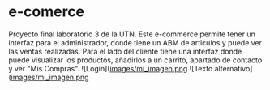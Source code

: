 # e-comerce
Proyecto final laboratorio 3 de la UTN.
Este e-commerce permite tener un interfaz para el administrador, donde tiene un ABM de articulos y puede ver las ventas realizadas. Para el lado del cliente tiene una interfaz donde puede visualizar los productos, añadirlos a un carrito, apartado de contacto y ver "Mis Compras".
![Login]([images/mi_imagen.png](https://github.com/CesareMaximo/ecommerce/blob/main/Screenshot_1.png)
![Texto alternativo]([images/mi_imagen.png](https://github.com/CesareMaximo/ecommerce/blob/main/Screenshot_1.png)

